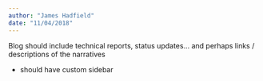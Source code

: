 ```yaml
---
author: "James Hadfield"
date: "11/04/2018"
---
```


Blog should include technical reports, status updates... and perhaps links / descriptions of the narratives
* should have custom sidebar
